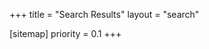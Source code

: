 +++
title = "Search Results"
layout = "search"

[sitemap]
priority = 0.1
+++

<!-- This file exists solely to respond to /search URL with the related `search`
layout template.

No content shown here is rendered, all content is based in the template
layouts/page/search.html -->
